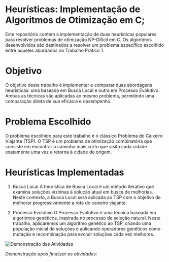 # Heurísticas: Implementação de Algoritmos de Otimização em C;

Este repositório contém a implementação de duas heurísticas populares para resolver problemas de otimização NP-Difícil em C. Os algoritmos desenvolvidos são destinados a resolver um problema específico escolhido entre aqueles abordados no Trabalho Prático 1.

# Objetivo
O objetivo deste trabalho é implementar e comparar duas abordagens heurísticas: uma baseada em Busca Local e outra em Processo Evolutivo. Ambas as técnicas são aplicadas ao mesmo problema, permitindo uma comparação direta de sua eficácia e desempenho.

# Problema Escolhido
O problema escolhido para este trabalho é o clássico Problema do Caixeiro Viajante (TSP). O TSP é um problema de otimização combinatória que consiste em encontrar o caminho mais curto que visita cada cidade exatamente uma vez e retorna à cidade de origem.

# Heurísticas Implementadas
1. Busca Local
A heurística de Busca Local é um método iterativo que examina soluções vizinhas à solução atual em busca de melhorias. Neste contexto, a Busca Local será aplicada ao TSP com o objetivo de melhorar progressivamente a rota do caixeiro viajante.

2. Processo Evolutivo
O Processo Evolutivo é uma técnica baseada em algoritmos genéticos, inspirada no processo de seleção natural. Neste trabalho, aplicaremos um algoritmo genético ao TSP, criando uma população inicial de soluções e aplicando operadores genéticos como mutação e recombinação para evoluir soluções cada vez melhores.

<p align="center">
</p>
  <img src="https://miro.medium.com/v2/resize:fit:996/1*Sw1EZeiWaRzT9Jq5aioXRg.gif" alt="Demonstração das Atividades">
</p>

*Demonstração após finalizar as atividades:*
